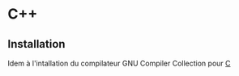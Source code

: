 # C++

## Installation 

Idem à l'intallation du compilateur GNU Compiler Collection pour [C](/c/README.md)
